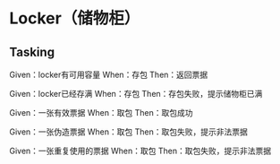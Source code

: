 # Locker（储物柜）

## Tasking
Given：locker有可用容量
When：存包
Then：返回票据


Given：locker已经存满
When：存包
Then：存包失败，提示储物柜已满


Given：一张有效票据
When：取包
Then：取包成功


Given：一张伪造票据
When：取包
Then：取包失败，提示非法票据


Given：一张重复使用的票据
When：取包
Then：取包失败，提示非法票据